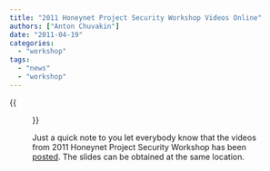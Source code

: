 ```yaml
---
title: "2011 Honeynet Project Security Workshop Videos Online"
authors: ["Anton Chuvakin"]
date: "2011-04-19"
categories: 
  - "workshop"
tags: 
  - "news"
  - "workshop"
---
```

{{<figure src="images/banner.png" alt="Banner" width="50%">}}

Just a quick note to you let everybody know that the videos from 2011 Honeynet Project Security Workshop has been [posted](https://www.honeynet.org/SecurityWorkshops/2011_Paris). The slides can be obtained at the same location.

